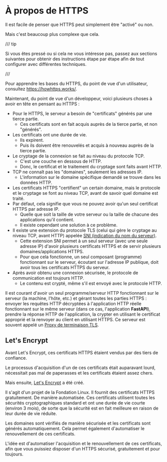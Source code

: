 # À propos de HTTPS

Il est facile de penser que HTTPS peut simplement être "activé" ou non.

Mais c'est beaucoup plus complexe que cela.

/// tip

Si vous êtes pressé ou si cela ne vous intéresse pas, passez aux sections suivantes pour obtenir des instructions étape par étape afin de tout configurer avec différentes techniques.

///

Pour apprendre les bases du HTTPS, du point de vue d'un utilisateur, consultez <a href="https://howhttps.works/"
class="external-link" target="_blank">https://howhttps.works/</a>.

Maintenant, du point de vue d'un développeur, voici plusieurs choses à avoir en tête en pensant au HTTPS :

* Pour le HTTPS, le serveur a besoin de "certificats" générés par une tierce partie.
    * Ces certificats sont en fait acquis auprès de la tierce partie, et non "générés".
* Les certificats ont une durée de vie.
    * Ils expirent.
    * Puis ils doivent être renouvelés et acquis à nouveau auprès de la tierce partie.
* Le cryptage de la connexion se fait au niveau du protocole TCP.
    * C'est une couche en dessous de HTTP.
    * Donc, le certificat et le traitement du cryptage sont faits avant HTTP.
* TCP ne connaît pas les "domaines", seulement les adresses IP.
    * L'information sur le domaine spécifique demandé se trouve dans les données HTTP.
* Les certificats HTTPS "certifient" un certain domaine, mais le protocole et le cryptage se font au niveau TCP, avant de savoir quel domaine est traité.
* Par défaut, cela signifie que vous ne pouvez avoir qu'un seul certificat HTTPS par adresse IP.
    * Quelle que soit la taille de votre serveur ou la taille de chacune des applications qu'il contient.
    * Il existe cependant une solution à ce problème.
* Il existe une extension du protocole TLS (celui qui gère le cryptage au niveau TCP, avant HTTP) appelée <a
  href="https://fr.wikipedia.org/wiki/Server_Name_Indication" class="external-link" target="_blank"><abbr
  title="Server Name Indication (indication du nom du serveur)">SNI (indication du nom du serveur)</abbr></a>.
    * Cette extension SNI permet à un seul serveur (avec une seule adresse IP) d'avoir plusieurs certificats HTTPS et de servir plusieurs domaines/applications HTTPS.
    * Pour que cela fonctionne, un seul composant (programme) fonctionnant sur le serveur, écoutant sur l'adresse IP publique, doit avoir tous les certificats HTTPS du serveur.
* Après avoir obtenu une connexion sécurisée, le protocole de communication est toujours HTTP.
    * Le contenu est crypté, même s'il est envoyé avec le protocole HTTP.

Il est courant d'avoir un seul programme/serveur HTTP fonctionnant sur le serveur (la machine, l'hôte, etc.) et
gérant toutes les parties HTTPS : envoyer les requêtes HTTP décryptées à l'application HTTP réelle fonctionnant sur
le même serveur (dans ce cas, l'application **FastAPI**), prendre la réponse HTTP de l'application, la crypter en utilisant le certificat approprié et la renvoyer au client en utilisant HTTPS. Ce serveur est souvent appelé un <a href="https://en.wikipedia.org/wiki/TLS_termination_proxy" class="external-link" target="_blank">Proxy de terminaison TLS</a>.

## Let's Encrypt

Avant Let's Encrypt, ces certificats HTTPS étaient vendus par des tiers de confiance.

Le processus d'acquisition d'un de ces certificats était auparavant lourd, nécessitait pas mal de paperasses et les certificats étaient assez chers.

Mais ensuite, <a href="https://letsencrypt.org/" class="external-link" target="_blank">Let's Encrypt</a> a été créé.

Il s'agit d'un projet de la Fondation Linux. Il fournit des certificats HTTPS gratuitement. De manière automatisée. Ces certificats utilisent toutes les sécurités cryptographiques standard et ont une durée de vie courte (environ 3 mois), de sorte que la sécurité est en fait meilleure en raison de leur durée de vie réduite.

Les domaines sont vérifiés de manière sécurisée et les certificats sont générés automatiquement. Cela permet également d'automatiser le renouvellement de ces certificats.

L'idée est d'automatiser l'acquisition et le renouvellement de ces certificats, afin que vous puissiez disposer d'un HTTPS sécurisé, gratuitement et pour toujours.
